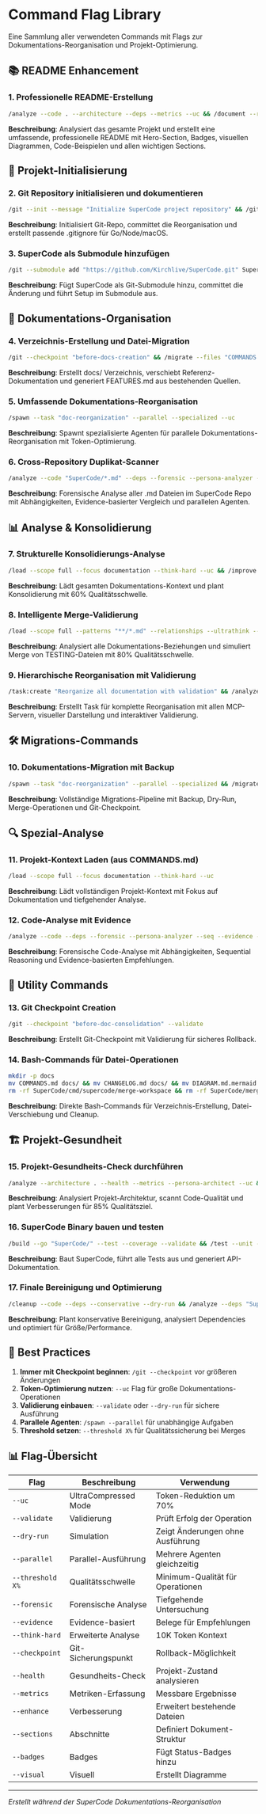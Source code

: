 # Command Flag Library

Eine Sammlung aller verwendeten Commands mit Flags zur Dokumentations-Reorganisation und Projekt-Optimierung.

## 📚 README Enhancement

### 1. Professionelle README-Erstellung
```bash
/analyze --code . --architecture --deps --metrics --uc && /document --readme --enhance "README.md" --sections "hero,quickstart,features,architecture,usage,development,contributing,license" --badges "status,coverage,go-version,license" --visual --examples --persona-mentor --think-hard --uc
```
**Beschreibung**: Analysiert das gesamte Projekt und erstellt eine umfassende, professionelle README mit Hero-Section, Badges, visuellen Diagrammen, Code-Beispielen und allen wichtigen Sections.

## 🚀 Projekt-Initialisierung

### 2. Git Repository initialisieren und dokumentieren
```bash
/git --init --message "Initialize SuperCode project repository" && /git --commit "Complete documentation reorganization" --validate && /document --git --create ".gitignore" --template "go,node,macos" --uc
```
**Beschreibung**: Initialisiert Git-Repo, committet die Reorganisation und erstellt passende .gitignore für Go/Node/macOS.

### 3. SuperCode als Submodule hinzufügen
```bash
/git --submodule add "https://github.com/Kirchlive/SuperCode.git" SuperCode && /git --commit "Add SuperCode as submodule" --validate && /bash "cd SuperCode && make setup"
```
**Beschreibung**: Fügt SuperCode als Git-Submodule hinzu, committet die Änderung und führt Setup im Submodule aus.

## 📁 Dokumentations-Organisation

### 4. Verzeichnis-Erstellung und Datei-Migration
```bash
/git --checkpoint "before-docs-creation" && /migrate --files "COMMANDS.md CHANGELOG.md DIAGRAM.md.mermaid" --target "docs/" --create-dir --validate && /document --reference --create "docs/FEATURES.md" --source "STATUS.md PLANNING.md" --consolidate --uc
```
**Beschreibung**: Erstellt docs/ Verzeichnis, verschiebt Referenz-Dokumentation und generiert FEATURES.md aus bestehenden Quellen.

### 5. Umfassende Dokumentations-Reorganisation
```bash
/spawn --task "doc-reorganization" --parallel --specialized --uc
```
**Beschreibung**: Spawnt spezialisierte Agenten für parallele Dokumentations-Reorganisation mit Token-Optimierung.

### 6. Cross-Repository Duplikat-Scanner
```bash
/analyze --code "SuperCode/*.md" --deps --forensic --persona-analyzer --seq --evidence --think-hard && /spawn --task "compare-docs" --parallel --specialized --uc
```
**Beschreibung**: Forensische Analyse aller .md Dateien im SuperCode Repo mit Abhängigkeiten, Evidence-basierter Vergleich und parallelen Agenten.

## 📊 Analyse & Konsolidierung

### 7. Strukturelle Konsolidierungs-Analyse
```bash
/load --scope full --focus documentation --think-hard --uc && /improve --quality "*.md" --consolidate --threshold 60% --plan --uc
```
**Beschreibung**: Lädt gesamten Dokumentations-Kontext und plant Konsolidierung mit 60% Qualitätsschwelle.

### 8. Intelligente Merge-Validierung
```bash
/load --scope full --patterns "**/*.md" --relationships --ultrathink --uc && /improve --quality "TESTING*.md" --refactor --merge --threshold 80% --persona-refactorer --validate --dry-run
```
**Beschreibung**: Analysiert alle Dokumentations-Beziehungen und simuliert Merge von TESTING-Dateien mit 80% Qualitätsschwelle.

### 9. Hierarchische Reorganisation mit Validierung
```bash
/task:create "Reorganize all documentation with validation" && /analyze --architecture . --deep --all-mcp --introspect && /document --maintain --structure --visual --interactive --validate
```
**Beschreibung**: Erstellt Task für komplette Reorganisation mit allen MCP-Servern, visueller Darstellung und interaktiver Validierung.

## 🛠️ Migrations-Commands

### 10. Dokumentations-Migration mit Backup
```bash
/spawn --task "doc-reorganization" --parallel --specialized && /migrate --code "SuperCode/*.md" --config "archive/" --backup --validate --dry-run && /improve --quality "TESTING*.md PERFORMANCE.md" --merge --refactor --threshold 90% --persona-refactorer --uc && /git --checkpoint "before-doc-consolidation" --validate
```
**Beschreibung**: Vollständige Migrations-Pipeline mit Backup, Dry-Run, Merge-Operationen und Git-Checkpoint.

## 🔍 Spezial-Analyse

### 11. Projekt-Kontext Laden (aus COMMANDS.md)
```bash
/load --scope full --focus documentation --think-hard --uc
```
**Beschreibung**: Lädt vollständigen Projekt-Kontext mit Fokus auf Dokumentation und tiefgehender Analyse.

### 12. Code-Analyse mit Evidence
```bash
/analyze --code --deps --forensic --persona-analyzer --seq --evidence --think-hard --uc
```
**Beschreibung**: Forensische Code-Analyse mit Abhängigkeiten, Sequential Reasoning und Evidence-basierten Empfehlungen.

## 📝 Utility Commands

### 13. Git Checkpoint Creation
```bash
/git --checkpoint "before-doc-consolidation" --validate
```
**Beschreibung**: Erstellt Git-Checkpoint mit Validierung für sicheres Rollback.

### 14. Bash-Commands für Datei-Operationen
```bash
mkdir -p docs
mv COMMANDS.md docs/ && mv CHANGELOG.md docs/ && mv DIAGRAM.md.mermaid docs/
rm -rf SuperCode/cmd/supercode/merge-workspace && rm -rf SuperCode/merge-workspace
```
**Beschreibung**: Direkte Bash-Commands für Verzeichnis-Erstellung, Datei-Verschiebung und Cleanup.

## 🏗️ Projekt-Gesundheit

### 15. Projekt-Gesundheits-Check durchführen
```bash
/analyze --architecture . --health --metrics --persona-architect --uc && /scan --quality --validate --coverage && /improve --quality "SuperCode/" --threshold 85% --plan
```
**Beschreibung**: Analysiert Projekt-Architektur, scannt Code-Qualität und plant Verbesserungen für 85% Qualitätsziel.

### 16. SuperCode Binary bauen und testen
```bash
/build --go "SuperCode/" --test --coverage --validate && /test --unit --integration --coverage --parallel && /document --api --generate "SuperCode/API.md"
```
**Beschreibung**: Baut SuperCode, führt alle Tests aus und generiert API-Dokumentation.

### 17. Finale Bereinigung und Optimierung
```bash
/cleanup --code --deps --conservative --dry-run && /analyze --deps "SuperCode/" --unused --circular && /optimize --size --performance --uc
```
**Beschreibung**: Plant konservative Bereinigung, analysiert Dependencies und optimiert für Größe/Performance.

## 🎯 Best Practices

1. **Immer mit Checkpoint beginnen**: `/git --checkpoint` vor größeren Änderungen
2. **Token-Optimierung nutzen**: `--uc` Flag für große Dokumentations-Operationen
3. **Validierung einbauen**: `--validate` oder `--dry-run` für sichere Ausführung
4. **Parallele Agenten**: `/spawn --parallel` für unabhängige Aufgaben
5. **Threshold setzen**: `--threshold X%` für Qualitätssicherung bei Merges

## 📊 Flag-Übersicht

| Flag | Beschreibung | Verwendung |
|------|-------------|------------|
| `--uc` | UltraCompressed Mode | Token-Reduktion um 70% |
| `--validate` | Validierung | Prüft Erfolg der Operation |
| `--dry-run` | Simulation | Zeigt Änderungen ohne Ausführung |
| `--parallel` | Parallel-Ausführung | Mehrere Agenten gleichzeitig |
| `--threshold X%` | Qualitätsschwelle | Minimum-Qualität für Operationen |
| `--forensic` | Forensische Analyse | Tiefgehende Untersuchung |
| `--evidence` | Evidence-basiert | Belege für Empfehlungen |
| `--think-hard` | Erweiterte Analyse | 10K Token Kontext |
| `--checkpoint` | Git-Sicherungspunkt | Rollback-Möglichkeit |
| `--health` | Gesundheits-Check | Projekt-Zustand analysieren |
| `--metrics` | Metriken-Erfassung | Messbare Ergebnisse |
| `--enhance` | Verbesserung | Erweitert bestehende Dateien |
| `--sections` | Abschnitte | Definiert Dokument-Struktur |
| `--badges` | Badges | Fügt Status-Badges hinzu |
| `--visual` | Visuell | Erstellt Diagramme |

---
*Erstellt während der SuperCode Dokumentations-Reorganisation*